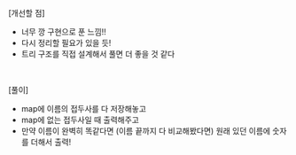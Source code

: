 [개선할 점]
- 너무 깡 구현으로 푼 느낌!!
- 다시 정리할 필요가 있을 듯!
- 트리 구조를 직접 설계해서 풀면 더 좋을 것 같다

</br>

[풀이]
- map에 이름의 접두사를 다 저장해놓고
- map에 없는 접두사일 때 출력해주고
- 만약 이름이 완벽히 똑같다면 (이름 끝까지 다 비교해봤다면) 원래 있던 이름에 숫자를 더해서 출력!
